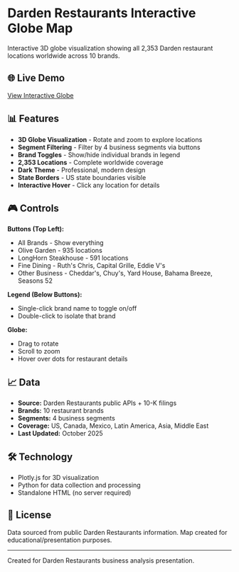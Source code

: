 # Darden Restaurants Interactive Globe Map

Interactive 3D globe visualization showing all 2,353 Darden restaurant locations worldwide across 10 brands.

## 🌐 Live Demo

[View Interactive Globe](https://YOUR_USERNAME.github.io/darden-map/)

## 📊 Features

- **3D Globe Visualization** - Rotate and zoom to explore locations
- **Segment Filtering** - Filter by 4 business segments via buttons
- **Brand Toggles** - Show/hide individual brands in legend
- **2,353 Locations** - Complete worldwide coverage
- **Dark Theme** - Professional, modern design
- **State Borders** - US state boundaries visible
- **Interactive Hover** - Click any location for details

## 🎮 Controls

**Buttons (Top Left):**
- All Brands - Show everything
- Olive Garden - 935 locations
- LongHorn Steakhouse - 591 locations
- Fine Dining - Ruth's Chris, Capital Grille, Eddie V's
- Other Business - Cheddar's, Chuy's, Yard House, Bahama Breeze, Seasons 52

**Legend (Below Buttons):**
- Single-click brand name to toggle on/off
- Double-click to isolate that brand

**Globe:**
- Drag to rotate
- Scroll to zoom
- Hover over dots for restaurant details

## 📈 Data

- **Source:** Darden Restaurants public APIs + 10-K filings
- **Brands:** 10 restaurant brands
- **Segments:** 4 business segments
- **Coverage:** US, Canada, Mexico, Latin America, Asia, Middle East
- **Last Updated:** October 2025

## 🛠️ Technology

- Plotly.js for 3D visualization
- Python for data collection and processing
- Standalone HTML (no server required)

## 📄 License

Data sourced from public Darden Restaurants information. Map created for educational/presentation purposes.

---

Created for Darden Restaurants business analysis presentation.
